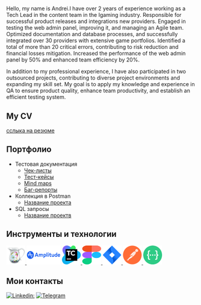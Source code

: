 # 

<div align="center">


  
</div>




Hello, my name is Andrei.I have over 2 years of experience working as a Tech Lead in the content team in the Igaming industry. Responsible for successful product releases and integrations new providers. Engaged in testing the web admin panel, improving it, and managing an Agile team. Optimized documentation and database processes, and successfully integrated over 30 providers with extensive game portfolios. Identified a total of more than 20 critical errors, contributing to risk reduction and financial losses mitigation. Increased the performance of the web admin panel by 50% and enhanced team efficiency by 20%.

In addition to my professional experience, I have also participated in two outsourced projects, contributing to diverse project environments and expanding my skill set. My goal is to apply my knowledge and experience in QA to ensure product quality, enhance team productivity, and establish an efficient testing system.

## My CV 

[сслыка на резюме](https://drive.google.com/file/d/1Yf6yCBYGCKEACHUn4_hhOQM_RJvoi5R4/view?usp=drive_link)

## Портфолио 
- Тестовая документация
  -  [Чек-листы](https://ссылочку_сюда)
  -  [Тест-кейсы](https://ссылочку_сюда)
  -  [Mind maps](https://ссылочку_сюда)
  -  [Баг-репорты](https://ссылочку_сюда)
- Коллекция в Postman 
  -  [Название проекта](https://ссылочку_сюда)
- SQL запросы 
  -  [Название проектв](https://ссылочку_сюда)
  

## Инструменты и технологии



<p align="left">

<a href="https://www.charlesproxy.com/">
<img src="https://github.com/qajenna/qajenna/blob/main/icons/Charles.png" alt="Charles" width="50" height="50" />
</a>

<img src="https://github.com/qajenna/qajenna/blob/main/icons/Amplitude.png" alt="Sentry" width="90" height="50" />
</a>
<a href="https://www.jetbrains.com/teamcity/">
<img src="https://github.com/qajenna/qajenna/blob/main/icons/TeamCity.png" alt="Teamcity" width="50" height="50" />
</a>



<a href="https://figma.com">
<img src="https://github.com/qajenna/qajenna/blob/main/icons/Figma.svg" alt="Figma" width="50" height="50" /> 
</a>
<a href="https://www.atlassian.com/software/jira">
<img src="https://github.com/qajenna/qajenna/blob/main/icons/Jira.png" alt="Jira" width="50" height="50" />
</a>
<a href="https://www.postman.com/">
<img src="https://github.com/qajenna/qajenna/blob/main/icons/Postman.png" alt="Postman" width="50" height="50" />
</a>
<a href="https://swagger.io/">
<img src="https://github.com/qajenna/qajenna/blob/main/icons/swagger.png" alt="Swagger" width="50" height="50" />
</a>

</p>

## Мои контакты

[![Linkedin: ](https://img.shields.io/badge/-LinkedIn-0e76a8?style=flat-square&logo=Linkedin&logoColor=white)](https://www.linkedin.com/in/andrey-iskrov)
[![Telegram ](https://img.shields.io/badge/-Telegram-0088cc?style=flat-square&logo=Telegram&logoColor=white)](https://t.me/psy_spy777)

